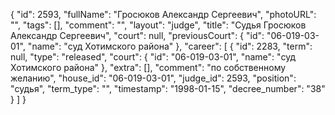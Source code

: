 {
    "id": 2593,
    "fullName": "Гросюков Александр Сергеевич",
    "photoURL": "",
    "tags": [],
    "comment": "",
    "layout": "judge",
    "title": "Судья Гросюков Александр Сергеевич",
    "court": null,
    "previousCourt": {
        "id": "06-019-03-01",
        "name": "суд Хотимского района"
    },
    "career": [
        {
            "id": 2283,
            "term": null,
            "type": "released",
            "court": {
                "id": "06-019-03-01",
                "name": "суд Хотимского района"
            },
            "extra": [],
            "comment": "по собственному желанию",
            "house_id": "06-019-03-01",
            "judge_id": 2593,
            "position": "судья",
            "term_type": "",
            "timestamp": "1998-01-15",
            "decree_number": "38"
        }
    ]
}